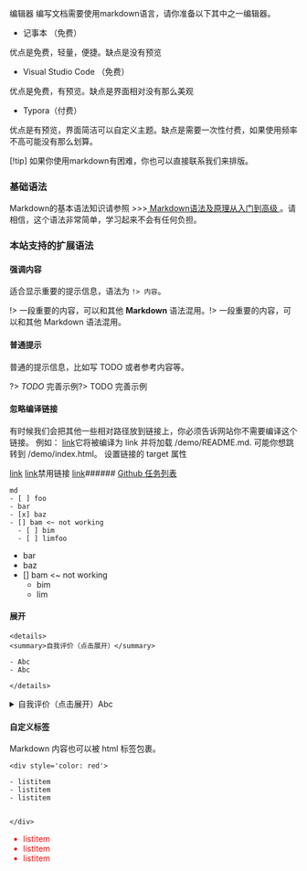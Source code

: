 
编辑器
编写文档需要使用markdown语言，请你准备以下其中之一编辑器。
- 记事本 （免费）

优点是免费，轻量，便捷。缺点是没有预览

- Visual Studio Code （免费）

优点是免费，有预览。缺点是界面相对没有那么美观

- Typora（付费）

优点是有预览，界面简洁可以自定义主题。缺点是需要一次性付费，如果使用频率不高可能没有那么划算。

[!tip] 如果你使用markdown有困难，你也可以直接联系我们来排版。

### 基础语法
Markdown的基本语法知识请参照 >>>[ Markdown语法及原理从入门到高级 ](https://www.zhihu.com/tardis/zm/art/99319314?source_id=1005)。请相信，这个语法非常简单，学习起来不会有任何负担。

### 本站支持的扩展语法

#### 强调内容

适合显示重要的提示信息，语法为  `!> 内容`。

!> 一段重要的内容，可以和其他 **Markdown** 语法混用。!> 一段重要的内容，可以和其他 Markdown 语法混用。

#### 普通提示

普通的提示信息，比如写 TODO 或者参考内容等。

?> _TODO_ 完善示例?> TODO 完善示例

#### 忽略编译链接

有时候我们会把其他一些相对路径放到链接上，你必须告诉网站你不需要编译这个链接。 例如：
[link](/demo/)它将被编译为 link 并将加载 /demo/README.md. 可能你想跳转到 /demo/index.html。
设置链接的 target 属性

[link](/demo ':target=_blank')
[link](/demo2 ':target=_self')禁用链接
[link](/demo ':disabled')###### [Github 任务列表]()

```
md
- [ ] foo
- bar
- [x] baz
- [] bam <~ not working
  - [ ] bim
  - [ ] limfoo

```

- bar
- baz
- [] bam <~ not working
	- bim
	- lim

#### 展开

```
<details>
<summary>自我评价（点击展开）</summary>

- Abc
- Abc

</details>

```

<details>
<summary>自我评价（点击展开）Abc</summary>

Abc

</details>

#### 自定义标签

Markdown 内容也可以被 html 标签包裹。

```
<div style='color: red'>

- listitem
- listitem
- listitem


</div>

```
 
<div style='color: red'>

- listitem
- listitem
- listitem


</div>